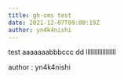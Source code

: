 ```yaml
---
title: gh-cms test
date: 2021-12-07T09:00:19Z
author: yn4k4nishi
---
```


test
aaaaaaabbbccc
dd
llllllllllllllllll

author : yn4k4nishi
